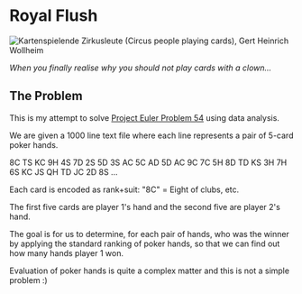 # Royal Flush

![Kartenspielende Zirkusleute (Circus people playing cards), Gert Heinrich Wollheim](https://media.mutualart.com/Images/2019_05/23/16/161344333/e1053a60-5877-4f25-8410-04751b862a33_570.Jpeg)

_When you finally realise why you should not play cards with a clown..._

## The Problem

This is my attempt to solve [Project Euler Problem 54](https://projecteuler.net/problem=54) using data analysis.

We are given a 1000 line text file where each line represents a pair of 5-card poker hands.

8C TS KC 9H 4S 7D 2S 5D 3S AC
5C AD 5D AC 9C 7C 5H 8D TD KS
3H 7H 6S KC JS QH TD JC 2D 8S
...

Each card is encoded as rank+suit: "8C" = Eight of clubs, etc.

The first five cards are player 1's hand and the second five are player 2's hand.

The goal is for us to determine, for each pair of hands, who was the winner by applying the standard ranking of poker hands, so that we can find out how many hands player 1 won.

Evaluation of poker hands is quite a complex matter and this is not a simple problem :)